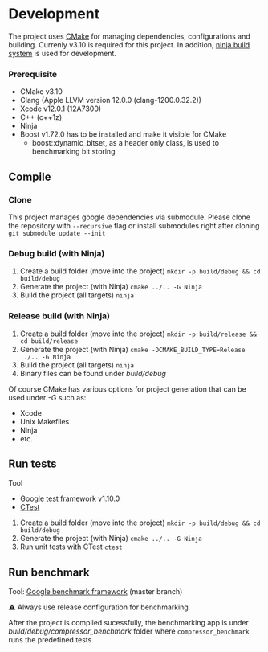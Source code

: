 # Development

The project uses [CMake](https://cmake.org) for managing dependencies, configurations and building. Currenly v3.10 is required for this project. In addition, [ninja build system](https://ninja-build.org) is used for development.

### Prerequisite

* CMake v3.10
* Clang (Apple LLVM version 12.0.0 (clang-1200.0.32.2))
* Xcode v12.0.1 (12A7300)
* C++ (c++1z)
* Ninja
* Boost v1.72.0 has to be installed and make it visible for CMake
    * boost::dynamic_bitset, as a header only class, is used to benchmarking bit storing

## Compile

### Clone

This project manages google dependencies via submodule. Please clone the repository with `--recursive` flag or install submodules right after cloning `git submodule update --init`

### Debug build (with Ninja)

1. Create a build folder (move into the project)
    `mkdir -p build/debug && cd build/debug`
2. Generate the project (with Ninja)
   `cmake ../.. -G Ninja`
3.  Build the project (all targets)
    `ninja`

### Release build (with Ninja)

1. Create a build folder (move into the project)
    `mkdir -p build/release && cd build/release`
2. Generate the project (with Ninja)
   `cmake -DCMAKE_BUILD_TYPE=Release ../.. -G Ninja`
3.  Build the project (all targets)
    `ninja`
4. Binary files can be found under _build/debug_

Of course CMake has various options for project generation that can be used under _-G_ such as:

* Xcode
* Unix Makefiles
* Ninja
* etc.

## Run tests

Tool
* [Google test framework](https://github.com/google/googletest) v1.10.0
* [CTest](https://cmake.org/cmake/help/latest/module/CTest.html)

1. Create a build folder (move into the project)
    `mkdir -p build/debug && cd build/debug`
2. Generate the project (with Ninja)
   `cmake ../.. -G Ninja`
3. Run unit tests with CTest
	`ctest`

## Run benchmark

Tool: [Google benchmark framework](https://github.com/google/benchmark) (master branch)

:warning: Always use release configuration for benchmarking

After the project is compiled sucessfully, the benchmarking app is under _build/debug/compressor_benchmark_ folder where `compressor_benchmark` runs the predefined tests
